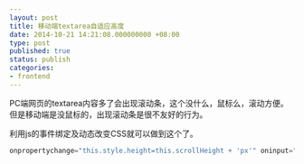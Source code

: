 ```yaml
---
layout: post
title: 移动端textarea自适应高度
date: 2014-10-21 14:21:08.000000000 +08:00
type: post
published: true
status: publish
categories:
- frontend
---
```

PC端网页的textarea内容多了会出现滚动条，这个没什么，鼠标么，滚动方便。但是移动端是没鼠标的，出现滚动条是很不友好的行为。

利用js的事件绑定及动态改变CSS就可以做到这个了。

```javascript
onpropertychange="this.style.height=this.scrollHeight + 'px'" oninput="this.style.height=this.scrollHeight + 'px'"
```